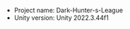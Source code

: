 <!-- UNITY CODE ASSIST INSTRUCTIONS START -->
- Project name: Dark-Hunter-s-League
- Unity version: Unity 2022.3.44f1
<!-- UNITY CODE ASSIST INSTRUCTIONS END -->